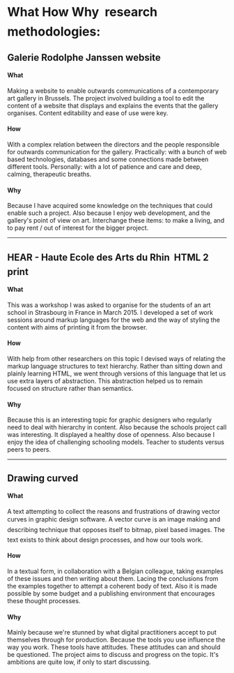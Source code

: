 # What How Why  research methodologies:

## Galerie Rodolphe Janssen website
#### What
Making a website to enable outwards communications of a contemporary art gallery in Brussels. The project involved building a tool to edit the content of a website that displays and explains the events that the gallery organises. Content editability and ease of use were key.

#### How
With a complex relation between the directors and the people responsible for outwards communication  for the gallery. Practically: with a bunch of web based technologies, databases and some connections made between different tools. Personally: with a lot of patience and care and deep, calming, therapeutic breaths.

#### Why
Because I have acquired some knowledge on the techniques that could enable such a project. Also because I enjoy web development, and the gallery's point of view on art. Interchange these items: to make a living, and to pay rent / out of interest for the bigger project.

---

## HEAR - Haute Ecole des Arts du Rhin  HTML 2 print
#### What
This was a workshop I was asked to organise for the students of an art school in Strasbourg in France in March 2015. I developed a set of work sessions around markup languages for the web and the way of styling the content with aims of printing it from the browser.

#### How
With help from other researchers on this topic I devised ways of relating the markup language structures to text hierarchy. Rather than sitting down and plainly learning HTML, we went through versions of this language that let us use extra layers of abstraction. This abstraction helped us to remain focused on structure rather than semantics.

#### Why
Because this is an interesting topic for graphic designers who regularly need to deal with hierarchy in content. Also because the schools project call was interesting. It displayed a healthy dose of openness. Also because I enjoy the idea of challenging schooling models. Teacher to students versus peers to peers.

---

## Drawing curved
#### What
A text attempting to collect the reasons and frustrations of drawing vector curves in graphic design software. A vector curve is an image making and describing technique that opposes itself to bitmap, pixel based images. The text exists to think about design processes, and how our tools work.

#### How
In a textual form, in collaboration with a Belgian colleague, taking examples of these issues and then writing about them. Lacing the conclusions from the examples together to attempt a coherent body of text. Also it is made possible by some budget and a publishing environment that encourages these thought processes.

#### Why
Mainly because we're stunned by what digital practitioners accept to put themselves through for production. Because the tools you use influence the way you work. These tools have attitudes. These attitudes can and should be questioned. The project aims to discuss and progress on the topic. It's ambitions are quite low, if only to start discussing.
